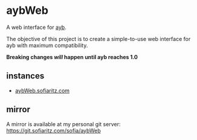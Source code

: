 # aybWeb

A web interface for [ayb](https://github.com/marcua/ayb).

The objective of this project is to create a simple-to-use web interface for ayb with maximum compatibility.

**Breaking changes _will_ happen until ayb reaches 1.0**

## instances

- [aybWeb.sofiaritz.com](https://aybweb.sofiaritz.com)

## mirror

A mirror is available at my personal git server:
https://git.sofiaritz.com/sofia/aybWeb
